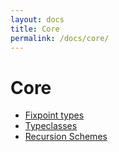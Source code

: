 ```yaml
---
layout: docs
title: Core
permalink: /docs/core/
---
```


# Core

* [Fixpoint types](fixpoint-types/)
* [Typeclasses](typeclasses/)
* [Recursion Schemes](recursion-schemes/)
